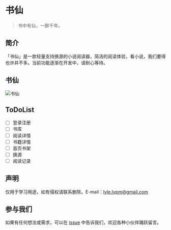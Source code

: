 # 书仙

> 书中有仙，一醉千年。

## 简介

「书仙」是一款轻量支持换源的小说阅读器，简洁的阅读体验，看小说，我们要得也许并不多。当前功能逐渐在开发中，请耐心等待。

## 书仙

![书仙](https://ae01.alicdn.com/kf/H7ecbd0a9105d4c0f96aedc6fc942502b8.png)

## ToDoList

- [ ] 登录注册 
- [ ] 书库 
- [ ] 阅读详情
- [ ] 书籍详情
- [ ] 首页书架
- [ ] 换源
- [ ] 阅读记录

## 声明

仅用于学习用途，如有侵权请联系删除。E-mail：[lyle.lypm@gmail.com](mailto:lyle.lypm@gmail.com)

## 参与我们

如果有任何想法或需求，可以在 [issue](<https://github.com/tickmao/book_fairy/issues>) 中告诉我们，欢迎各种小伙伴踊跃留言。

